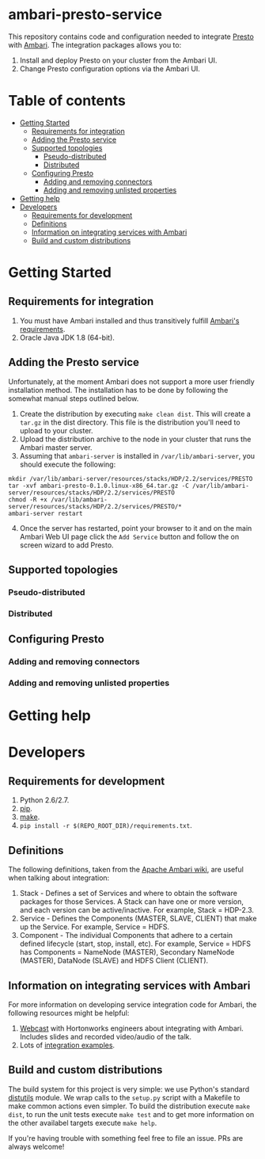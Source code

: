 # ambari-presto-service

This repository contains code and configuration needed to integrate [Presto](https://prestodb.io/) with [Ambari](https://ambari.apache.org/). The integration packages allows you to:

1. Install and deploy Presto on your cluster from the Ambari UI.
2. Change Presto configuration options via the Ambari UI.

# Table of contents

* [Getting Started](#getting-started)
  * [Requirements for integration](#requirements-for-integration)
  * [Adding the Presto service](#adding-the-presto-service)
  * [Supported topologies](#supported-topologies)
    * [Pseudo-distributed](#pseudo-distributed)
    * [Distributed](#distributed)
  * [Configuring Presto](#configuring-presto)
    * [Adding and removing connectors](#adding-and-removing-connectors)
    * [Adding and removing unlisted properties](#adding-and-removing-unlisted-properties)
* [Getting help](#getting-help)
* [Developers](#developers)
  * [Requirements for development](#requirements-for-development)
  * [Definitions](#definitions)
  * [Information on integrating services with Ambari](#information-on-integrating-services-with-ambari)
  * [Build and custom distributions](#build-and-custome-distributions)

# Getting Started

## Requirements for integration

1. You must have Ambari installed and thus transitively fulfill [Ambari's requirements](http://docs.hortonworks.com/HDPDocuments/Ambari-2.1.2.1/bk_Installing_HDP_AMB/content/_meet_minimum_system_requirements.html).
2. Oracle Java JDK 1.8 (64-bit).

## Adding the Presto service

Unfortunately, at the moment Ambari does not support a more user friendly installation method. The installation has to be done by following the somewhat manual steps outlined below.

1. Create the distribution by executing `make clean dist`. This will create a `tar.gz` in the dist directory. This file is the distribution you'll need to upload to your cluster.
2. Upload the distribution archive to the node in your cluster that runs the Ambari master server.
3. Assuming that `ambari-server` is installed in `/var/lib/ambari-server`, you should execute the following:
```
mkdir /var/lib/ambari-server/resources/stacks/HDP/2.2/services/PRESTO
tar -xvf ambari-presto-0.1.0.linux-x86_64.tar.gz -C /var/lib/ambari-server/resources/stacks/HDP/2.2/services/PRESTO
chmod -R +x /var/lib/ambari-server/resources/stacks/HDP/2.2/services/PRESTO/*
ambari-server restart
```
4. Once the server has restarted, point your browser to it and on the main Ambari Web UI page click the `Add Service` button and follow the on screen wizard to add Presto.

## Supported topologies

### Pseudo-distributed

### Distributed

## Configuring Presto

### Adding and removing connectors

### Adding and removing unlisted properties

# Getting help

# Developers

## Requirements for development

1. Python 2.6/2.7.
2. [pip](https://pip.pypa.io/en/stable/installing/).
3. [make](https://www.gnu.org/software/make/).
4. `pip install -r $(REPO_ROOT_DIR)/requirements.txt`.

## Definitions

The following definitions, taken from the [Apache Ambari wiki](https://cwiki.apache.org/confluence/display/AMBARI/Stacks+and+Services), are useful when talking about integration:

1. Stack - Defines a set of Services and where to obtain the software packages for those Services. A Stack can have one or more version, and each version can be active/inactive. For example, Stack = HDP-2.3.
2. Service - Defines the Components (MASTER, SLAVE, CLIENT) that make up the Service. For example, Service = HDFS.
3. Component - The individual Components that adhere to a certain defined lifecycle (start, stop, install, etc). For example, Service = HDFS has Components = NameNode (MASTER), Secondary NameNode (MASTER), DataNode (SLAVE) and HDFS Client (CLIENT).

## Information on integrating services with Ambari

For more information on developing service integration code for Ambari, the following resources might be helpful:
1. [Webcast](http://hortonworks.com/partners/learn/#ambari) with Hortonworks engineers about integrating with Ambari. Includes slides and recorded video/audio of the talk.
2. Lots of [integration examples](https://github.com/abajwa-hw/ambari-workshops).

## Build and custom distributions

The build system for this project is very simple: we use Python's standard [distutils](https://docs.python.org/2/distutils/) module. We wrap calls to the `setup.py` script with a Makefile to make common actions even simpler. To build the distribution execute `make dist`, to run the unit tests execute `make test` and to get more information on the other availabel targets execute `make help`.

If you're having trouble with something feel free to file an issue. PRs are always welcome!
